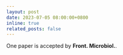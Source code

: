 ```yaml
---
layout: post
date: 2023-07-05 08:00:00+0800
inline: true
related_posts: false
---
```


One paper is accepted by **Front. Microbiol.**.
